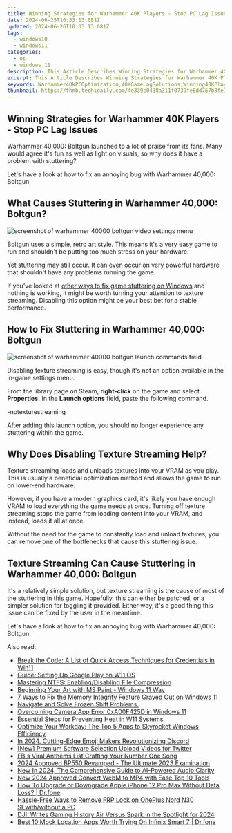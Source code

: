 ```yaml
---
title: Winning Strategies for Warhammer 40K Players - Stop PC Lag Issues
date: 2024-06-25T10:33:13.681Z
updated: 2024-06-26T10:33:13.681Z
tags:
  - windows10
  - windows11
categories:
  - os
  - windows 11
description: This Article Describes Winning Strategies for Warhammer 40K Players - Stop PC Lag Issues
excerpt: This Article Describes Winning Strategies for Warhammer 40K Players - Stop PC Lag Issues
keywords: Warhammer40kPCOptimization,40KGameLagSolutions,Winning40KPlayTips,PCGamingWarhammer,StopLagIn40KSessions,Optimal40KGameplay,WarhammerLagFreeStrategy
thumbnail: https://thmb.techidaily.com/4e339c0438a311f0739fe8dd767b8fe136567e49f78cba1047e1590ff1927d2b.png
---
```


## Winning Strategies for Warhammer 40K Players - Stop PC Lag Issues

 Warhammer 40,000: Boltgun launched to a lot of praise from its fans. Many would agree it's fun as well as light on visuals, so why does it have a problem with stuttering?

 Let's have a look at how to fix an annoying bug with Warhammer 40,000: Boltgun.

## What Causes Stuttering in Warhammer 40,000: Boltgun?

![screenshot of warhammer 40000 boltgun video settings menu](https://static1.makeuseofimages.com/wordpress/wp-content/uploads/2023/06/screenshot_of_warhammer_40000_boltgun_video_settings_meun.jpg)

 Boltgun uses a simple, retro art style. This means it's a very easy game to run and shouldn't be putting too much stress on your hardware.

 Yet stuttering may still occur. It can even occur on very powerful hardware that shouldn't have any problems running the game.

 If you've looked at [other ways to fix game stuttering on Windows](https://www.makeuseof.com/windows-11-game-stutter-fix/) and nothing is working, it might be worth turning your attention to texture streaming. Disabling this option might be your best bet for a stable performance.

## How to Fix Stuttering in Warhammer 40,000: Boltgun

![screenshot of warhammer 40000 boltgun launch commands field](https://static1.makeuseofimages.com/wordpress/wp-content/uploads/2023/06/screenshot_of_warhammer_40000_boltgun_launch_commands_field.jpg)

 Disabling texture streaming is easy, though it's not an option available in the in-game settings menu.

 From the library page on Steam, **right-click** on the game and select **Properties.** In the **Launch options** field, paste the following command.

-notexturestreaming

 After adding this launch option, you should no longer experience any stuttering within the game.

## Why Does Disabling Texture Streaming Help?

 Texture streaming loads and unloads textures into your VRAM as you play. This is usually a beneficial optimization method and allows the game to run on lower-end hardware.

 However, if you have a modern graphics card, it's likely you have enough VRAM to load everything the game needs at once. Turning off texture streaming stops the game from loading content into your VRAM, and instead, loads it all at once.

 Without the need for the game to constantly load and unload textures, you can remove one of the bottlenecks that cause this stuttering issue.

## Texture Streaming Can Cause Stuttering in Warhammer 40,000: Boltgun

 It's a relatively simple solution, but texture streaming is the cause of most of the stuttering in this game. Hopefully, this can either be patched, or a simpler solution for toggling it provided. Either way, it's a good thing this issue can be fixed by the user in the meantime.

 Let's have a look at how to fix an annoying bug with Warhammer 40,000: Boltgun.

<span class="atpl-alsoreadstyle">Also read:</span>
<div><ul>
<li><a href="https://win11.techidaily.com/break-the-code-a-list-of-quick-access-techniques-for-credentials-in-win11/"><u>Break the Code: A List of Quick Access Techniques for Credentials in Win11</u></a></li>
<li><a href="https://win11.techidaily.com/guide-setting-up-google-play-on-w11-os/"><u>Guide: Setting Up Google Play on W11 OS</u></a></li>
<li><a href="https://win11.techidaily.com/mastering-ntfs-enablingdisabling-file-compression/"><u>Mastering NTFS: Enabling/Disabling File Compression</u></a></li>
<li><a href="https://win11.techidaily.com/beginning-your-art-with-ms-paint-windows-11-way/"><u>Beginning Your Art with MS Paint - Windows 11 Way</u></a></li>
<li><a href="https://win11.techidaily.com/7-ways-to-fix-the-memory-integrity-feature-grayed-out-on-windows-11/"><u>7 Ways to Fix the Memory Integrity Feature Grayed Out on Windows 11</u></a></li>
<li><a href="https://win11.techidaily.com/navigate-and-solve-frozen-shift-problems/"><u>Navigate and Solve Frozen Shift Problems.</u></a></li>
<li><a href="https://win11.techidaily.com/overcoming-camera-app-error-0xa00f425d-in-windows-11/"><u>Overcoming Camera App Error 0xA00F425D in Windows 11</u></a></li>
<li><a href="https://win11.techidaily.com/essential-steps-for-preventing-heat-in-w11-systems/"><u>Essential Steps for Preventing Heat in W11 Systems</u></a></li>
<li><a href="https://win11.techidaily.com/optimize-your-workday-the-top-5-apps-to-skyrocket-windows-efficiency/"><u>Optimize Your Workday: The Top 5 Apps to Skyrocket Windows Efficiency</u></a></li>
<li><a href="https://discord-videos.techidaily.com/in-2024-cutting-edge-emoji-makers-revolutionizing-discord/"><u>In 2024, Cutting-Edge Emoji Makers Revolutionizing Discord</u></a></li>
<li><a href="https://extra-approaches.techidaily.com/new-premium-software-selection-upload-videos-for-twitter/"><u>[New] Premium Software Selection  Upload Videos for Twitter</u></a></li>
<li><a href="https://facebook-videos.techidaily.com/fbs-viral-anthems-list-crafting-your-number-one-song/"><u>FB's Viral Anthems List  Crafting Your Number One Song</u></a></li>
<li><a href="https://extra-hints.techidaily.com/2024-approved-bp550-revamped-the-ultimate-2023-examination/"><u>2024 Approved  BP550 Revamped - The Ultimate 2023 Examination</u></a></li>
<li><a href="https://voice-adjusting.techidaily.com/new-in-2024-the-comprehensive-guide-to-ai-powered-audio-clarity/"><u>New In 2024, The Comprehensive Guide to AI-Powered Audio Clarity</u></a></li>
<li><a href="https://video-content-creator.techidaily.com/new-2024-approved-convert-webm-to-mp4-with-ease-top-10-tools/"><u>New 2024 Approved Convert WebM to MP4 with Ease Top 10 Tools</u></a></li>
<li><a href="https://techidaily.com/how-to-upgrade-or-downgrade-apple-iphone-12-pro-max-without-data-loss-drfone-by-drfone-ios-system-repair-ios-system-repair/"><u>How To Upgrade or Downgrade Apple iPhone 12 Pro Max Without Data Loss? | Dr.fone</u></a></li>
<li><a href="https://android-frp.techidaily.com/hassle-free-ways-to-remove-frp-lock-on-oneplus-nord-n30-sewithwithout-a-pc-by-drfone-android/"><u>Hassle-Free Ways to Remove FRP Lock on OnePlus Nord N30 SEwith/without a PC</u></a></li>
<li><a href="https://vp-tips.techidaily.com/dji-writes-gaming-history-air-versus-spark-in-the-spotlight-for-2024/"><u>DJI’ Writes Gaming History  Air Versus Spark in the Spotlight for 2024</u></a></li>
<li><a href="https://fake-location.techidaily.com/best-10-mock-location-apps-worth-trying-on-infinix-smart-7-drfone-by-drfone-virtual-android/"><u>Best 10 Mock Location Apps Worth Trying On Infinix Smart 7 | Dr.fone</u></a></li>
</ul></div>

<ins class="adsbygoogle"
      style="display:block"
      data-ad-client="ca-pub-7571918770474297"
      data-ad-slot="8358498916"
      data-ad-format="auto"
      data-full-width-responsive="true"></ins>